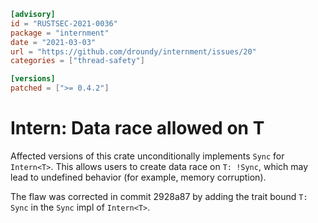 ```toml
[advisory]
id = "RUSTSEC-2021-0036"
package = "internment"
date = "2021-03-03"
url = "https://github.com/droundy/internment/issues/20"
categories = ["thread-safety"]

[versions]
patched = [">= 0.4.2"]
```

# Intern<T>: Data race allowed on T

Affected versions of this crate unconditionally implements `Sync` for `Intern<T>`.
This allows users to create data race on `T: !Sync`, which may lead to undefined behavior
(for example, memory corruption).

The flaw was corrected in commit 2928a87 by adding the trait bound `T: Sync` in the `Sync` impl of `Intern<T>`.
